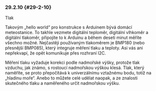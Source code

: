 ### 29.2.10 {#29-2-10}

Tlak

Takovým „hello world“ pro konstrukce s Arduinem bývá domácí meteostanice. To takhle vezmete digitální teploměr, digitální vlhkoměr a digitální tlakoměr, připojíte to k Arduinu a během deseti minut měříte všechno možné. Nejčastěji používaným tlakoměrem je BMP180 (nebo přesnější BMP085), který integruje měření tlaku a teploty. Asi vás ani nepřekvapí, že opět komunikuje přes rozhraní I2C.

Měření tlaku vyžaduje korekci podle nadmořské výšky, protože tlak vzduchu, jak známo, s rostoucí nadmořskou výškou klesá. Tlak, který naměříte, se proto přepočítává k univerzálnímu vztažnému bodu, totiž na „hladinu moře“. Anebo to můžete celé udělat naopak, a ze znalosti skutečného tlaku a naměřeného určit nadmořskou výšku.